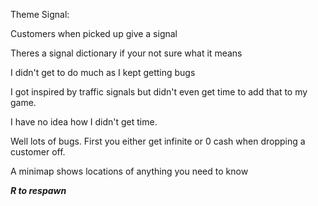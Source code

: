 Theme Signal:

Customers when picked up give a signal

Theres a signal dictionary if your not sure what it means

I didn't get to do much as I kept getting bugs

I got inspired by traffic signals but didn't even get time to add that to my game.

I have no idea how I didn't get time.

Well lots of bugs. First you either get infinite or 0 cash when dropping a customer off.

A minimap shows locations of anything you need to know



_**R to respawn**_
